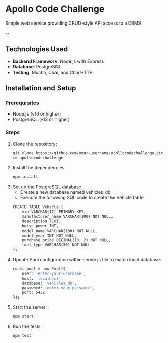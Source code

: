 # Apollo Code Challenge
Simple web service providing CRUD-style API access to a DBMS.

--

## Technologies Used
- **Backend Framework**: Node.js with Express
- **Database**: PostgreSQL
- **Testing**: Mocha, Chai, and Chai HTTP

## Installation and Setup

### Prerequisites
- Node.js (v16 or higher)
- PostgreSQL (v13 or higher)

### Steps
1. Clone the repository:
   ```bash
   git clone https://github.com/your-username/apollocodechallenge.git
   cd apollocodechallenge

2. Install the dependencies:
    ```bash
    npm install

3. Set up the PostgreSQL database
    - Create a new database named vehicles_db
    - Execute the following SQL code to create the Vehicle table
    ```bash
    CREATE TABLE Vehicle (
        vin VARCHAR(17) PRIMARY KEY,
        manufacturer_name VARCHAR(100) NOT NULL,
        description TEXT,
        horse_power INT,
        model_name VARCHAR(100) NOT NULL,
        model_year INT NOT NULL,
        purchase_price DECIMAL(10, 2) NOT NULL,
        fuel_type VARCHAR(50) NOT NULL
    );


4. Update Pool configuration within server.js file to match local database:
    ```bash
    const pool = new Pool({
        user: 'enter-your-username',
        host: 'localhost',
        database: 'vehicles_db',
        password: 'enter-your-password',
        port: 5432,
    });

5. Start the server: 
    ```bash
    npm start

6. Run the tests: 
    ```bash
    npm test
